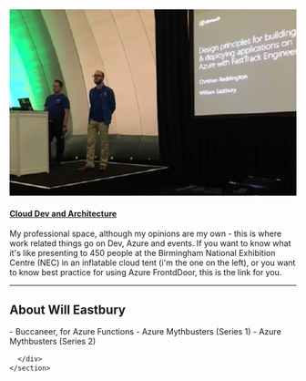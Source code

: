 <section id="blog" class="projects-section bg-light">
    <div class="container">
      <!-- Project One Row -->
      <div class="row justify-content-center no-gutters mb-5 mb-lg-0">
        <div class="col-lg-6">
          <img class="img-fluid" src="img/IMG_3133.JPG" alt="Cloud tent at the NEC">
        </div>
        <div class="col-lg-6">
          <div class="bg-black text-center h-100 project">
            <div class="d-flex h-100">
              <div class="project-text w-100 my-auto text-center text-lg-left">
                <h4 class="text-white">	<a href="/blogpages/cloud.html">Cloud Dev and Architecture</a></h4>
                <p class="mb-0 text-white-50">My professional space, although my opinions are my own - this is where work related things go on Dev, Azure and events. If you want to know what it's like presenting to 450 people at the Birmingham National Exhibition Centre (NEC) in an inflatable cloud tent (i'm the one on the left), or you want to know best practice for using Azure FrontdDoor, this is the link for you.</p>
                <hr class="d-none d-lg-block mb-0 ml-0">
              </div>
            </div>
          </div>
        </div>
      </div>
    </div>
  </section>
  <section id="about" class="about-section text-center">
      <div class="container">
        <div class="row">
          <div class="col-lg-8 mx-auto">
            <h2 class="text-white mb-4">About Will Eastbury</h2>
            <p class="text-white-50">
- Buccaneer, for Azure Functions
- Azure Mythbusters (Series 1)
- Azure Mythbusters (Series 2)
            </p>
          </div>
        </div>

      </div>
    </section>

